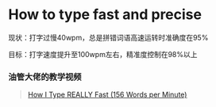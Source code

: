 # How to type fast and precise

现状：打字过慢40wpm，总是拼错词语高速运转时准确度在95%

目标：打字速度提升至100wpm左右，精准度控制在98%以上

### 油管大佬的教学视频

>  [How I Type REALLY Fast (156 Words per Minute)](https://www.youtube.com/watch?v=1ArVtCQqQRE)

